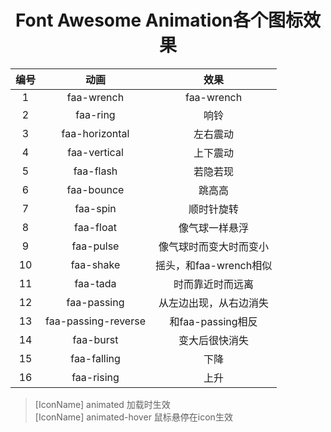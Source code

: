 
# <center>Font Awesome Animation各个图标效果</center>


<center>

|编号|动画|效果|
 |:---:|:---:|:---:|
 |1|faa-wrench |faa-wrench|摇头|
 |2|faa-ring|响铃|
 |3|faa-horizontal|左右震动|
 |4|faa-vertical|上下震动|
 |5|faa-flash|若隐若现|
 |6|faa-bounce|跳高高|
 |7|faa-spin|顺时针旋转|
 |8|faa-float|像气球一样悬浮|
 |9|faa-pulse|像气球时而变大时而变小|
 |10|faa-shake|摇头，和faa-wrench相似|
 |11|faa-tada|时而靠近时而远离|
 |12|faa-passing|从左边出现，从右边消失|
 |13|faa-passing-reverse|和faa-passing相反|
 |14|faa-burst|变大后很快消失|
 |15|faa-falling|下降|
 |16|faa-rising|上升|

</center>


> [IconName] animated 加载时生效<br>
> [IconName] animated-hover 鼠标悬停在icon生效

